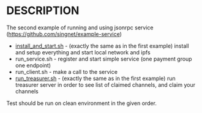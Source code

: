 # DESCRIPTION

The second example of running and using jsonrpc service
(https://github.com/singnet/example-service)

* [install_and_start.sh](../test1/install_and_start.sh) - (exactly the
same as in the first example) install and setup everything and start local network
and ipfs
* run_service.sh - register and start simple service (one payment
group one endpoint)
* run_client.sh  - make a call to the service
* [run_treasurer.sh](../test1/run_treasurer.sh) - (exactly the
same as in the first example) run treasurer server in order to see list
of claimed channels, and claim your channels

Test should be run on clean environment in the given order.
